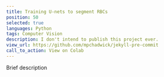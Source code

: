 ```yaml
---
title: Training U-nets to segment RBCs
position: 50
selected: true
languages: Python
tags: Computer Vision
description: I don't intend to publish this project ever.
view_url: https://github.com/mpchadwick/jekyll-pre-commit
call_to_action: View on Colab
---
```


Brief description